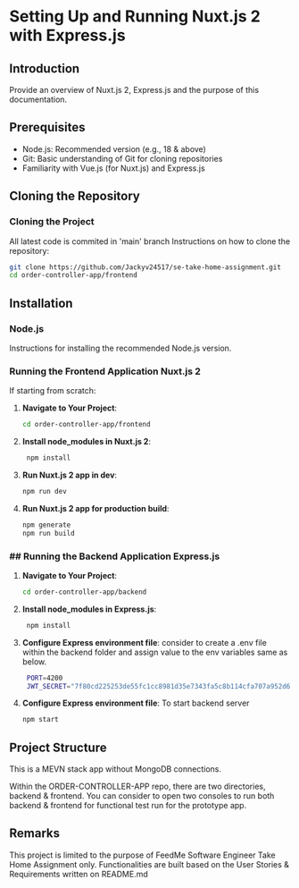
# Setting Up and Running Nuxt.js 2 with Express.js

## Introduction

Provide an overview of Nuxt.js 2, Express.js and the purpose of this documentation.

## Prerequisites

- Node.js: Recommended version (e.g., 18 & above)
- Git: Basic understanding of Git for cloning repositories
- Familiarity with Vue.js (for Nuxt.js) and Express.js

## Cloning the Repository

### Cloning the Project
All latest code is commited in 'main' branch
Instructions on how to clone the repository:

```bash
git clone https://github.com/Jackyv24517/se-take-home-assignment.git
cd order-controller-app/frontend
```

## Installation

### Node.js

Instructions for installing the recommended Node.js version.

### Running the Frontend Application Nuxt.js 2

If starting from scratch:

1. **Navigate to Your Project**:
   ```bash
   cd order-controller-app/frontend
   ```

2. **Install node_modules in Nuxt.js 2**: 
   ```bash
    npm install
    ```

3. **Run Nuxt.js 2 app in dev**: 
    ```bash
    npm run dev
    ```

4. **Run Nuxt.js 2 app for production build**: 
    ```bash
    npm generate
    npm run build
    ```



### ## Running the Backend Application Express.js

1. **Navigate to Your Project**:
   ```bash
   cd order-controller-app/backend
   ```

2. **Install node_modules in Express.js**: 
   ```bash
    npm install
    ```

3. **Configure Express environment file**:
   consider to create a .env file within the backend folder and assign value to the env variables same as below.
   ```bash
    PORT=4200
    JWT_SECRET="7f80cd225253de55fc1cc8981d35e7343fa5c8b114cfa707a952d6645ea52bcd386428ab2df2326e4e2c2ac10baed1fdb60fc2e35fa309807985f4189ee3b759"
    ```
4. **Configure Express environment file**:
    To start backend server
    ```bash
    npm start
    ```
## Project Structure

This is a MEVN stack app without MongoDB connections. 

Within the ORDER-CONTROLLER-APP repo, there are two directories, backend & frontend. You can consider to open two consoles to run both backend & frontend for functional test run for the prototype app.


## Remarks

This project is limited to the purpose of FeedMe Software Engineer Take Home Assignment only. Functionalities are built based on the User Stories & Requirements written on README.md